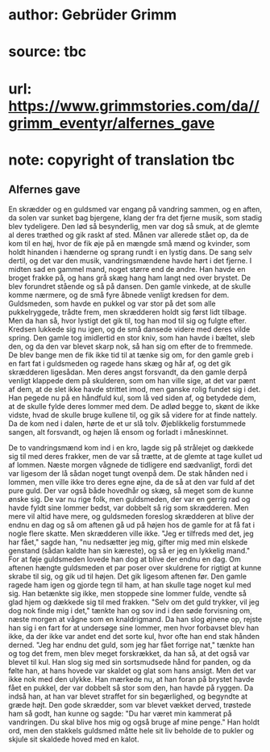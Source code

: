 # author: Gebrüder Grimm
# source: tbc
# url: https://www.grimmstories.com/da//grimm_eventyr/alfernes_gave
# note: copyright of translation tbc

## Alfernes gave 

En skrædder og en guldsmed var engang på vandring sammen, og en aften,
da solen var sunket bag bjergene, klang der fra det fjerne musik, som
stadig blev tydeligere. Den lød så besynderlig, men var dog så smuk, at
de glemte al deres træthed og gik raskt af sted. Månen var allerede
stået op, da de kom til en høj, hvor de fik øje på en mængde små mænd og
kvinder, som holdt hinanden i hænderne og sprang rundt i en lystig dans.
De sang selv dertil, og det var den musik, vandringsmændene havde hørt i
det fjerne. I midten sad en gammel mand, noget større end de andre. Han
havde en broget frakke på, og hans grå skæg hang ham langt ned over
brystet. De blev forundret stående og så på dansen. Den gamle vinkede,
at de skulle komme nærmere, og de små fyre åbnede venligt kredsen for
dem. Guldsmeden, som havde en pukkel og var stor på det som alle
pukkelryggede, trådte frem, men skrædderen holdt sig først lidt tilbage.
Men da han så, hvor lystigt det gik til, tog han mod til sig og fulgte
efter. Kredsen lukkede sig nu igen, og de små dansede videre med deres
vilde spring. Den gamle tog imidlertid en stor kniv, som han havde i
bæltet, sleb den, og da den var blevet skarp nok, så han sig om efter de
to fremmede. De blev bange men de fik ikke tid til at tænke sig om, for
den gamle greb i en fart fat i guldsmeden og ragede hans skæg og hår af,
og det gik skrædderen ligesådan. Men deres angst forsvandt, da den gamle
derpå venligt klappede dem på skulderen, som om han ville sige, at det
var pænt af dem, at de slet ikke havde strittet imod, men ganske rolig
fundet sig i det. Han pegede nu på en håndfuld kul, som lå ved siden af,
og betydede dem, at de skulle fylde deres lommer med dem. De adlød begge
to, skønt de ikke vidste, hvad de skulle bruge kullene til, og gik så
videre for at finde nattely. Da de kom ned i dalen, hørte de et ur slå
tolv. Øjeblikkelig forstummede sangen, alt forsvandt, og højen lå ensom
og forladt i måneskinnet.

De to vandringsmænd kom ind i en kro, lagde sig på strålejet og dækkede
sig til med deres frakker, men de var så trætte, at de glemte at tage
kullet ud af lommen. Næste morgen vågnede de tidligere end sædvanligt,
fordi det var ligesom der lå sådan noget tungt ovenpå dem. De stak
hånden ned i lommen, men ville ikke tro deres egne øjne, da de så at den
var fuld af det pure guld. Der var også både hovedhår og skæg, så meget
som de kunne ønske sig. De var nu rige folk, men guldsmeden, der var en
gerrig rad og havde fyldt sine lommer bedst, var dobbelt så rig som
skrædderen. Men mere vil altid have mere, og guldsmeden foreslog
skrædderen at blive der endnu en dag og så om aftenen gå ud på højen hos
de gamle for at få fat i nogle flere skatte. Men skrædderen ville ikke.
"Jeg er tilfreds med det, jeg har fået," sagde han, "nu nedsætter jeg
mig, gifter mig med min elskede genstand (sådan kaldte han sin kæreste),
og så er jeg en lykkelig mand." For at føje guldsmeden lovede han dog
at blive der endnu en dag. Om aftenen hængte guldsmeden et par poser
over skuldrene for rigtigt at kunne skrabe til sig, og gik ud til højen.
Det gik ligesom aftenen før. Den gamle ragede ham igen og gjorde tegn
til ham, at han skulle tage noget kul med sig. Han betænkte sig ikke,
men stoppede sine lommer fulde, vendte så glad hjem og dækkede sig til
med frakken. "Selv om det guld trykker, vil jeg dog nok finde mig i
det," tænkte han og sov ind i den søde forvisning om, næste morgen at
vågne som en knaldrigmand. Da han slog øjnene op, rejste han sig i en
fart for at undersøge sine lommer, men hvor forbavset blev han ikke, da
der ikke var andet end det sorte kul, hvor ofte han end stak hånden
derned. "Jeg har endnu det guld, som jeg har fået forrige nat," tænkte
han og tog det frem, men blev meget forskrækket, da han så, at det også
var blevet til kul. Han slog sig med sin sortsmudsede hånd for panden,
og da følte han, at hans hovede var skaldet og glat som hans ansigt. Men
det var ikke nok med den ulykke. Han mærkede nu, at han foran på brystet
havde fået en pukkel, der var dobbelt så stor som den, han havde på
ryggen. Da indså han, at han var blevet straffet for sin begærlighed, og
begyndte at græde højt. Den gode skrædder, som var blevet vækket derved,
trøstede ham så godt, han kunne og sagde: "Du har været min kammerat på
vandringen. Du skal blive hos mig og også bruge af mine penge." Han
holdt ord, men den stakkels guldsmed måtte hele sit liv beholde de to
pukler og skjule sit skaldede hoved med en kalot.
